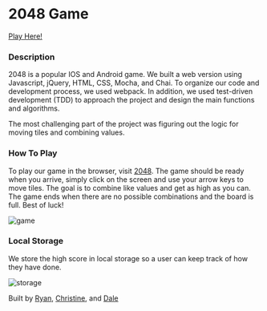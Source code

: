 # 2048 Game

[Play Here!](https://rcwestlake.github.io/2048/)

### Description

2048 is a popular IOS and Android game. We built a web version using Javascript, jQuery, HTML, CSS, Mocha, and Chai. To organize our code and development process, we used webpack. In addition, we used test-driven development (TDD) to approach the project and design the main functions and algorithms. 

The most challenging part of the project was figuring out the logic for moving tiles and combining values. 

### How To Play

To play our game in the browser, visit [2048](https://rcwestlake.github.io/2048/). The game should be ready when you arrive, simply click on the screen and use your arrow keys to move tiles. The goal is to combine like values and get as high as you can. The game ends when there are no possible combinations and the board is full. Best of luck! 

![game](https://cloud.githubusercontent.com/assets/9679076/19008250/1f06dc3a-8727-11e6-8225-d8de19767497.png)


### Local Storage

We store the high score in local storage so a user can keep track of how they have done. 

![storage](https://cloud.githubusercontent.com/assets/9679076/19008313/a6d43ebe-8727-11e6-985a-7044a0eb6776.png)

Built by [Ryan](https://github.com/rcwestlake), [Christine](https://github.com/ccgamble), and [Dale](https://github.com/dshendrickson)

